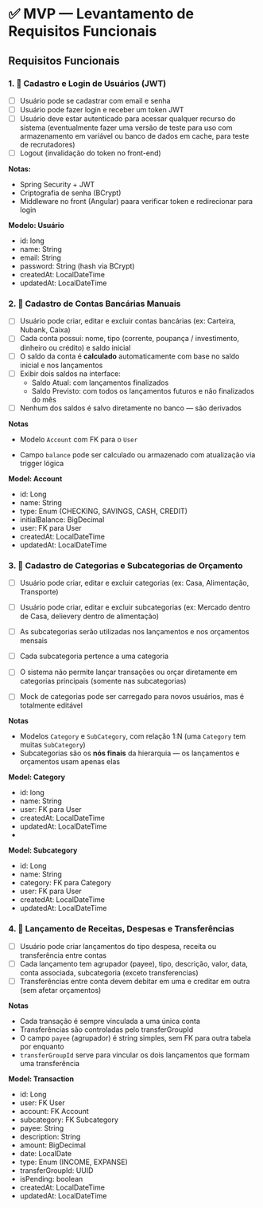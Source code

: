 # ✅ MVP — Levantamento de Requisitos Funcionais

## Requisitos Funcionais

### 1. 🔐 Cadastro e Login de Usuários (JWT)

- [ ] Usuário pode se cadastrar com email e senha
- [ ] Usuário pode fazer login e receber um token JWT
- [ ] Usuário deve estar autenticado para acessar qualquer recurso do sistema (eventualmente fazer uma versão de teste para uso com armazenamento em variável ou banco de dados em cache, para teste de recrutadores)
- [ ] Logout (invalidação do token no front-end)

__Notas:__

- Spring Security + JWT
- Criptografia de senha (BCrypt)
- Middleware no front (Angular) paara verificar token e redirecionar para login

__Modelo: Usuário__

- id: long
- name: String
- email: String
- password: String (hash via BCrypt)
- createdAt: LocalDateTime
- updatedAt: LocalDateTime

### 2. 🏦 Cadastro de Contas Bancárias Manuais

- [ ] Usuário pode criar, editar e excluir contas bancárias (ex: Carteira, Nubank, Caixa)
- [ ] Cada conta possui: nome, tipo (corrente, poupança / investimento, dinheiro ou crédito) e saldo inicial
- [ ] O saldo da conta é **calculado** automaticamente com base no saldo inicial e nos lançamentos
- [ ] Exibir dois saldos na interface:
  - Saldo Atual: com lançamentos finalizados
  - Saldo Previsto: com todos os lançamentos futuros e não finalizados do mês
- [ ] Nenhum dos saldos é salvo diretamente no banco — são derivados

__Notas__

- Modelo ``Account`` com FK para o ``User``

- Campo ``balance`` pode ser calculado ou armazenado com atualização via trigger lógica

__Model: Account__

- id: Long
- name: String
- type: Enum (CHECKING, SAVINGS, CASH, CREDIT)
- initialBalance: BigDecimal
- user: FK para User
- createdAt: LocalDateTime
- updatedAt: LocalDateTime



### 3. 🧾 Cadastro de Categorias e Subcategorias de Orçamento

- [ ] Usuário pode criar, editar e excluir categorias (ex: Casa, Alimentação, Transporte)
- [ ] Usuário pode criar, editar e excluir subcategorias (ex: Mercado dentro de Casa, delievery dentro de alimentação) 
- [ ] As subcategorias serão utilizadas nos lançamentos e nos orçamentos mensais
- [ ] Cada subcategoria pertence a uma categoria
- [ ] O sistema não permite lançar transações ou orçar diretamente em categorias principais (somente nas subcategorias)
- [ ] Mock de categorias pode ser carregado para novos usuários, mas é totalmente editável



__Notas__ 

- Modelos ``Category`` e ``SubCategory``, com relação 1:N (uma ``Category`` tem muitas ``SubCategory``)
- Subcategorias são os __nós finais__ da hierarquia — os lançamentos e orçamentos usam apenas elas



__Model: Category__

- id: long
- name: String
- user: FK para User
- createdAt: LocalDateTime
- updatedAt: LocalDateTime
- 
__Model: Subcategory__

- id: Long
- name: String
- category: FK para Category
- user: FK para User
- createdAt: LocalDateTime
- updatedAt: LocalDateTime


### 4. 💸 Lançamento de Receitas, Despesas e Transferências

- [ ] Usuário pode criar lançamentos do tipo despesa, receita ou transferência entre contas
- [ ] Cada lançamento tem agrupador (payee), tipo, descrição, valor, data, conta associada, subcategoria (exceto transferencias)
- [ ] Transferências entre conta devem debitar em uma e creditar em outra (sem afetar orçamentos)

__Notas__

- Cada transação é sempre vinculada a uma única conta
- Transferências são controladas pelo transferGroupId
- O campo `payee` (agrupador) é string simples, sem FK para outra tabela por enquanto
- `transferGroupId` serve para vincular os dois lançamentos que formam uma transferência



__Model: Transaction__ 

- id: Long
- user: FK User
- account: FK Account
- subcategory: FK Subcategory
- payee: String
- description: String
- amount: BigDecimal
- date: LocalDate
- type: Enum (INCOME, EXPANSE)
- transferGroupId: UUID
- isPending: boolean
- createdAt: LocalDateTime
- updatedAt: LocalDateTime
